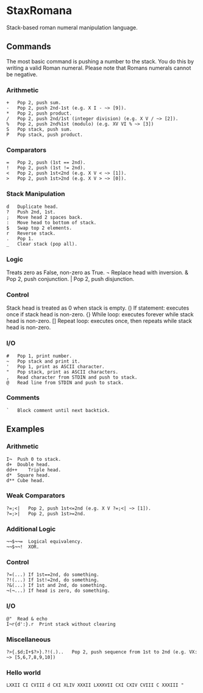 # StaxRomana
Stack-based roman numeral manipulation language.

## Commands
The most basic command is pushing a number to the stack. You do this by writing a valid Roman numeral. Please note that Romans numerals cannot be negative.
### Arithmetic
	+	Pop 2, push sum.
	-	Pop 2, push 2nd-1st (e.g. X I - ~> [9]).
	*	Pop 2, push product.
	/	Pop 2, push 2nd/1st (integer division) (e.g. X V / ~> [2]).
	%	Pop 2, push 2nd%1st (modulo) (e.g. XV VI % ~> [3])
	S	Pop stack, push sum.
	P	Pop stack, push product.
### Comparators
	=	Pop 2, push (1st == 2nd).
	!	Pop 2, push (1st != 2nd).
	<	Pop 2, push 1st<2nd (e.g. X V < ~> [1]).
	>	Pop 2, push 1st>2nd (e.g. X V > ~> [0]).
### Stack Manipulation
	d	Duplicate head.
	?	Push 2nd, 1st.
	;	Move head 2 spaces back.
	:	Move head to bottom of stack.
	$	Swap top 2 elements.
	r	Reverse stack.
	.	Pop 1.
	_	Clear stack (pop all).
### Logic
Treats zero as False, non-zero as True.
	¬	Replace head with inversion.
	&	Pop 2, push conjunction.
	|	Pop 2, push disjunction.
### Control
Stack head is treated as 0 when stack is empty.
	()	If statement: executes once if stack head is non-zero.
	{}	While loop: executes forever while stack head is non-zero.
	[]	Repeat loop: executes once, then repeats while stack head is non-zero.
### I/O
	#	Pop 1, print number.
	~	Pop stack and print it.
	'	Pop 1, print as ASCII character.
	"	Pop stack, print as ASCII characters.
	,	Read character from STDIN and push to stack.
	@	Read line from STDIN and push to stack.
### Comments
	`	Block comment until next backtick.

## Examples
### Arithmetic
	I¬	Push 0 to stack.
	d+	Double head.
	dd++	Triple head.
	d*	Square head.
	d**	Cube head.
### Weak Comparators
	?=;<|	Pop 2, push 1st<=2nd (e.g. X V ?=;<| ~> [1]).
	?=;>|	Pop 2, push 1st>=2nd.
### Additional Logic
	¬¬$¬¬=	Logical equivalency.
	¬¬$¬¬!	XOR.
### Control 
	?=(...)	If 1st==2nd, do something.
	?!(...)	If 1st!=2nd, do something.
	?&(...)	If 1st and 2nd, do something.
	¬(¬...)	If head is zero, do something.
### I/O
	@"	Read & echo
	I¬r{d':}.r	Print stack without clearing
### Miscellaneous
	?>{.$d;I+$?>}.?!(.)..	Pop 2, push sequence from 1st to 2nd (e.g. VX: ~> [5,6,7,8,9,10])
### Hello world
	LXXII CI CVIII d CXI XLIV XXXII LXXXVII CXI CXIV CVIII C XXXIII "
